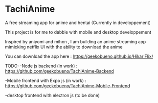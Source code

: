 # TachiAnime
A free streaming app for anime and hentai (Currently in developpement)

This project is for me to dabble with mobile and desktop developpement 

Inspired by aniyomi and mihon , I am building an anime streaming app mimicking netflix UI with the ability to download the anime

You can download the app here : https://geekobueno.github.io/HikariFlix/

TODO:
-Node js backend (in work) : https://github.com/geekobueno/TachiAnime-Backend


-Mobile frontend with Expo js (in work) : https://github.com/geekobueno/TachiAnime-Mobile-Frontend

-desktop frontend with electron js (to be done)
